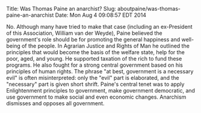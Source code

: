 Title: Was Thomas Paine an anarchist?
Slug: aboutpaine/was-thomas-paine-an-anarchist
Date: Mon Aug  4 09:08:57 EDT 2014

   No. Although many have tried to make that case (including an
   ex-President of this Association, William van der Weyde), Paine
   believed the government's role should be for promoting the general
   happiness and well-being of the people. In Agrarian Justice and
   Rights of Man he outlined the principles that would become the
   basis of the welfare state, help for the poor, aged, and young. He
   supported taxation of the rich to fund these programs. He also
   fought for a strong central government based on his principles of
   human rights. The phrase "at best, government is a necessary evil"
   is often misinterpreted: only the "evil" part is elaborated, and
   the "necessary" part is given short shrift. Paine's central tenet was to apply Enlightenment principles to government, make government democratic, and use government to make social and even economic changes. Anarchism dismisses and opposes all government.
